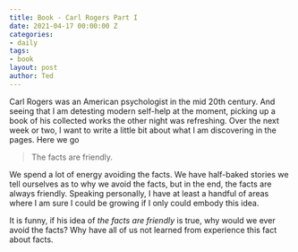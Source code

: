 ```yaml
---
title: Book - Carl Rogers Part I
date: 2021-04-17 00:00:00 Z
categories:
- daily
tags:
- book
layout: post
author: Ted
---
```


Carl Rogers was an American psychologist in the mid 20th century. And seeing that I am detesting modern self-help at the moment, picking up a book of his collected works the other night was refreshing. Over the next week or two, I want to write a little bit about what I am discovering in the pages. Here we go 

> The facts are friendly.

We spend a lot of energy avoiding the facts. We have half-baked stories we tell ourselves as to why we avoid the facts, but in the end, the facts are always friendly. Speaking personally, I have at least a handful of areas where I am sure I could be growing if I only could embody this idea.

It is funny, if his idea of _the facts are friendly_ is true, why would we ever avoid the facts? Why have all of us not learned from experience this fact about facts. 
